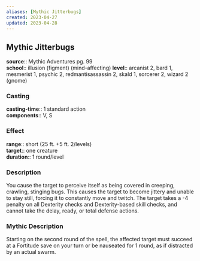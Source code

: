 ```yaml
---
aliases: [Mythic Jitterbugs]
created: 2023-04-27
updated: 2023-04-28
---
```


## Mythic Jitterbugs

**source**:: Mythic Adventures pg. 99  
**school**:: illusion (figment) (mind-affecting)
**level**:: arcanist 2, bard 1, mesmerist 1, psychic 2, redmantisassassin 2, skald 1, sorcerer 2, wizard 2 (gnome)

### Casting

**casting-time**:: 1 standard action  
**components**:: V, S

### Effect

**range**:: short (25 ft. +5 ft. 2/levels)  
**target**:: one creature  
**duration**:: 1 round/level

### Description

You cause the target to perceive itself as being covered in creeping, crawling, stinging bugs. This causes the target to become jittery and unable to stay still, forcing it to constantly move and twitch. The target takes a -4 penalty on all Dexterity checks and Dexterity-based skill checks, and cannot take the delay, ready, or total defense actions.

### Mythic Description

Starting on the second round of the spell, the affected target must succeed at a Fortitude save on your turn or be nauseated for 1 round, as if distracted by an actual swarm.
